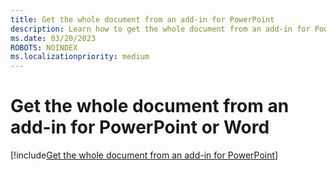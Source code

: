 ```yaml
---
title: Get the whole document from an add-in for PowerPoint
description: Learn how to get the whole document from an add-in for PowerPoint.
ms.date: 03/20/2023
ROBOTS: NOINDEX
ms.localizationpriority: medium
---
```


# Get the whole document from an add-in for PowerPoint or Word

[!include[Get the whole document from an add-in for PowerPoint](../includes/file-get-the-whole-document-from-an-add-in-for-powerpoint-or-word.md)]
